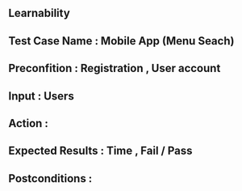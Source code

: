 ## Learnability 
## Test Case Name : Mobile App (Menu Seach)
## Preconfition : Registration , User account 
## Input : Users
## Action :  
## Expected Results : Time , Fail / Pass 
## Postconditions : 
